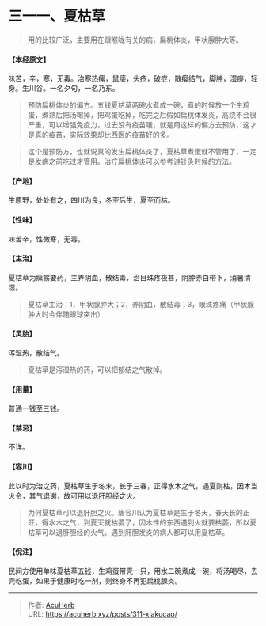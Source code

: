 # 三一一、夏枯草


> 用的比较广泛，主要用在跟喉咙有关的病，扁桃体炎，甲状腺肿大等。

#### 【本经原文】
味苦，辛，寒，无毒。治寒热瘰，鼠瘘，头疮，破症，散瘿结气，脚肿，湿痹，轻身。生川谷。一名夕句，一名乃东。

> 预防扁桃体炎的偏方。五钱夏枯草两碗水煮成一碗，煮的时候放一个生鸡蛋，煮熟后把汤喝掉，把鸡蛋吃掉，吃完之后假如扁桃体发炎，高烧不会很严重，可以增强免疫力，过去没有疫苗哦，就是用这样的偏方去预防，这才是真的疫苗，实际效果却比西医的疫苗好的多。

> 这个是预防方，也就说真的发生扁桃体炎了，夏枯草煮蛋就不管用了，一定是发病之前吃过才管用。治疗扁桃体炎可以参考讲针灸时候的方法。

#### 【产地】
生原野，处处有之，四川为良，冬至后生，夏至而枯。
#### 【性味】
味苦辛，性微寒，无毒。
#### 【主治】
夏枯草为瘰疬要药，主养阴血，散结毒，治目珠疼夜甚，阴肿赤白带下，消暑清湿。

> 夏枯草主治：1，甲状腺肿大；2，养阴血，散结毒；3，眼珠疼痛（甲状腺肿大时会伴随眼球突出）

#### 【灵胎】
泻湿热，散结气。

> 夏枯草是泻湿热的药，可以把郁结之气散掉。

#### 【用量】
普通一钱至三钱。
#### 【禁忌】
不详。
#### 【容川】
此以时为治之药，夏枯草生于冬末，长于三春，正得水木之气，遇夏则枯，因木当火令，其气退谢，故可用以退肝胆经之火。

> 为何夏枯草可以退肝胆之火。唐容川认为夏枯草是生于冬天，春天长的正旺，得水木之气，到夏天就枯萎了，因木性的东西遇到火就要枯萎，所以夏枯草可以退肝胆经的火气。遇到肝胆发炎的病人都可以用夏枯草。

#### 【倪注】
民间方使用单味夏枯草五钱，生鸡蛋带壳一只，用水二碗煮成一碗，将汤喝尽，去壳吃蛋，如果于健康时吃一剂，则终身不再犯扁桃腺炎。

---

> 作者: [AcuHerb](https://acuherb.xyz)  
> URL: https://acuherb.xyz/posts/311-xiakucao/  

